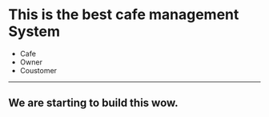 # This is the best cafe management System 

- Cafe
- Owner
- Coustomer

--- 

## We are starting to build this wow.
